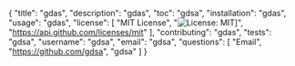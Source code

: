 {
 "title": "gdas",
 "description": "gdas",
 "toc": "gdsa",
 "installation": "gdas",
 "usage": "gdas",
 "license": [
  "MIT License",
  "![License: MIT](https://img.shields.io/badge/License-MIT-yellow.svg)]",
  "https://api.github.com/licenses/mit"
 ],
 "contributing": "gdas",
 "tests": "gdsa",
 "username": "gdsa",
 "email": "gdsa",
 "questions": [
  "Email",
  "https://github.com/gdsa",
  "gdsa"
 ]
}